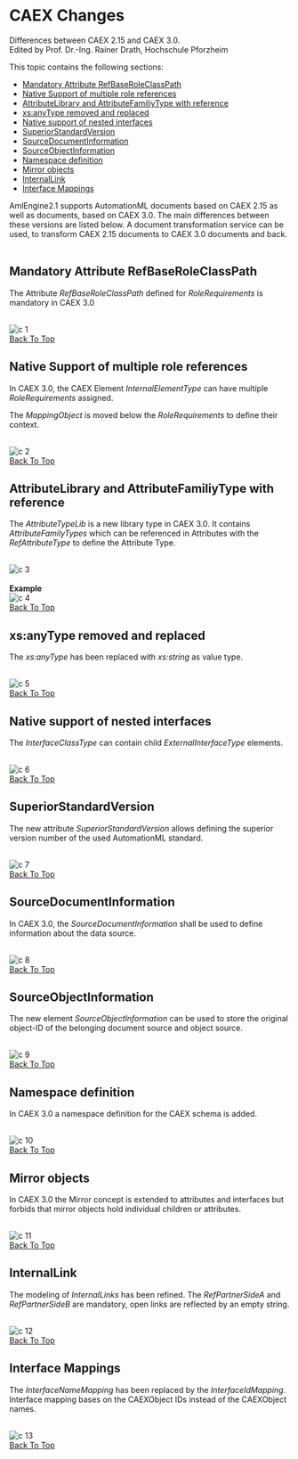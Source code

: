 # CAEX Changes


Differences between CAEX 2.15 and CAEX 3.0.   
Edited by Prof. Dr.-Ing. Rainer Drath, Hochschule Pforzheim


This topic contains the following sections:

<ul>
<li><a href="#mandatory-attribute-refbaseroleclasspath">Mandatory Attribute RefBaseRoleClassPath</a></li>
<li><a href="#native-support-of-multiple-role-references">Native Support of multiple role references</a></li>
<li><a href="#attributelibrary-and-attributefamiliytype-with-reference">AttributeLibrary and AttributeFamiliyType with reference</a></li>
<li><a href="#xs:anytype-removed-and-replaced">xs:anyType removed and replaced</a></li>
<li><a href="#native-support-of-nested-interfaces">Native support of nested interfaces</a></li>
<li><a href="#superiorstandardversion">SuperiorStandardVersion</a></li>
<li><a href="#sourcedocumentinformation">SourceDocumentInformation</a></li>
<li><a href="#sourceobjectinformation">SourceObjectInformation</a></li>
<li><a href="#namespace-definition">Namespace definition</a></li>
<li><a href="#mirror-objects">Mirror objects</a></li>
<li><a href="#internallink">InternalLink</a></li>
<li><a href="#interface-mappings">Interface Mappings</a></li>
</ul>
AmlEngine2.1 supports AutomationML documents based on CAEX 2.15 as well as documents, based on CAEX 3.0.
The main differences between these versions are listed below. A document transformation service can be used, to transform CAEX 2.15 documents to CAEX 3.0 documents and back.
<br/><br/>


## Mandatory Attribute RefBaseRoleClassPath

The Attribute _RefBaseRoleClassPath_ defined for _RoleRequirements_ is mandatory in CAEX 3.0

<br /><img alt="c 1" src="media/c1.png" /><br />[Back To Top](#CAEX-Changes)



## Native Support of multiple role references

In CAEX 3.0, the CAEX Element _InternalElementType_ can have multiple _RoleRequirements_ assigned.


The _MappingObject_ is moved below the _RoleRequirements_ to define their context.

<br /><img alt="c 2" src="media/c2.png" /><br />[Back To Top](#CAEX-Changes)



## AttributeLibrary and AttributeFamiliyType with reference

The _AttributeTypeLib_ is a new library type in CAEX 3.0. It contains _AttributeFamilyTypes_ which can be referenced in Attributes with the _RefAttributeType_ to define the Attribute Type.

<br /><img alt="c 3" src="media/c3.png" /><br /><br />**Example**<br /><img alt="c 4" src="media/c4.png" /><br />[Back To Top](#CAEX-Changes)



## xs:anyType removed and replaced

The _xs:anyType_ has been replaced with _xs:string_ as value type.

<br /><img alt="c 5" src="media/c5.png" /><br />[Back To Top](#CAEX-Changes)



## Native support of nested interfaces

The _InterfaceClassType_ can contain child _ExternalInterfaceType_ elements.

<br /><img alt="c 6" src="media/c6.png" /><br />[Back To Top](#CAEX-Changes)



## SuperiorStandardVersion

The new attribute _SuperiorStandardVersion_ allows defining the superior version number of the used AutomationML standard.

<br /><img alt="c 7" src="media/c7.png" /><br />[Back To Top](#CAEX-Changes)



## SourceDocumentInformation

In CAEX 3.0, the _SourceDocumentInformation_ shall be used to define information about the data source.

<br /><img alt="c 8" src="media/c8.png" /><br />[Back To Top](#CAEX-Changes)



## SourceObjectInformation

The new element _SourceObjectInformation_ can be used to store the original object-ID of the belonging document source and object source.

<br /><img alt="c 9" src="media/c9.png" /><br />[Back To Top](#CAEX-Changes)



## Namespace definition

In CAEX 3.0 a namespace definition for the CAEX schema is added.

<br /><img alt="c 10" src="media/c10.png" /><br />[Back To Top](#CAEX-Changes)



## Mirror objects

In CAEX 3.0 the Mirror concept is extended to attributes and interfaces but forbids that mirror objects hold individual children or attributes.

<br/><img alt="c 11" src="media/c11.png" /><br />[Back To Top](#CAEX-Changes)



## InternalLink

The modeling of _InternalLinks_ has been refined. The _RefPartnerSideA_ and _RefPartnerSideB_ are mandatory, open links are reflected by an empty string.

<br/><img alt="c 12" src="media/c12.png" /><br />[Back To Top](#CAEX-Changes)



## Interface Mappings

The _InterfaceNameMapping_ has been replaced by the _InterfaceIdMapping_. Interface mapping bases on the CAEXObject IDs instead of the CAEXObject names.

<br/><img alt="c 13" src="media/c13.png" /><br />[Back To Top](#CAEX-Changes)